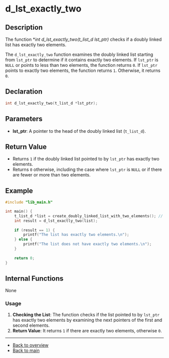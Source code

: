 # d_lst_exactly_two

## Description

The function **int d_lst_exactly_two(t_list_d *lst_ptr)** checks if a doubly linked list has exactly two elements.

The `d_lst_exactly_two` function examines the doubly linked list starting from `lst_ptr` to determine if it contains exactly two elements. If `lst_ptr` is `NULL` or points to less than two elements, the function returns `0`. If `lst_ptr` points to exactly two elements, the function returns `1`. Otherwise, it returns `0`.

## Declaration
```c
int d_lst_exactly_two(t_list_d *lst_ptr);
```
## Parameters

- **lst_ptr**: A pointer to the head of the doubly linked list (`t_list_d`).

## Return Value

- Returns `1` if the doubly linked list pointed to by `lst_ptr` has exactly two elements.
- Returns `0` otherwise, including the case where `lst_ptr` is `NULL` or if there are fewer or more than two elements.

## Example

```c
#include "lib_main.h"

int main() {
    t_list_d *list = create_doubly_linked_list_with_two_elements(); // Assume this function creates a list with exactly two elements
    int result = d_lst_exactly_two(list);
    
    if (result == 1) {
        printf("The list has exactly two elements.\n");
    } else {
        printf("The list does not have exactly two elements.\n");
    }
    
    return 0;
}
```
## Internal Functions

None

### Usage

1. **Checking the List**: The function checks if the list pointed to by `lst_ptr` has exactly two elements by examining the next pointers of the first and second elements.
2. **Return Value**: It returns `1` if there are exactly two elements, otherwise `0`.

---

- [Back to overview](../Overview_about_function.md)
- [Back to main](/)
